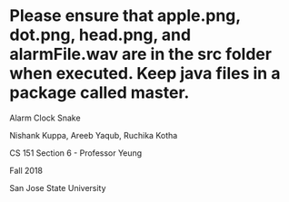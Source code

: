 # Please ensure that apple.png, dot.png, head.png, and alarmFile.wav are in the src folder when executed. Keep java files in a package called master.

Alarm Clock Snake

Nishank Kuppa, Areeb Yaqub, Ruchika Kotha

CS 151 Section 6 - Professor Yeung

Fall 2018

San Jose State University
